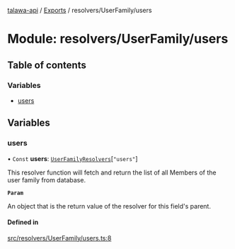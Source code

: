 [talawa-api](../README.md) / [Exports](../modules.md) / resolvers/UserFamily/users

# Module: resolvers/UserFamily/users

## Table of contents

### Variables

- [users](resolvers_UserFamily_users.md#users)

## Variables

### users

• `Const` **users**: [`UserFamilyResolvers`](types_generatedGraphQLTypes.md#userfamilyresolvers)[``"users"``]

This resolver function will fetch and return the list of all Members of the user family from database.

**`Param`**

An object that is the return value of the resolver for this field's parent.

#### Defined in

[src/resolvers/UserFamily/users.ts:8](https://github.com/PalisadoesFoundation/talawa-api/blob/095495b/src/resolvers/UserFamily/users.ts#L8)
